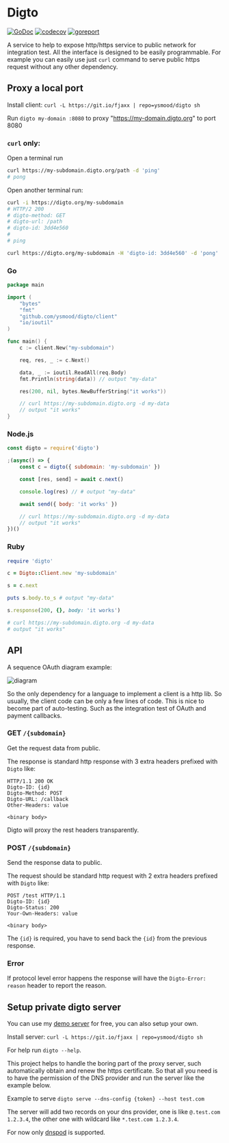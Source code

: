 # Digto

[![GoDoc](https://godoc.org/github.com/ysmood/digto?status.svg)](https://godoc.org/github.com/ysmood/digto)
[![codecov](https://codecov.io/gh/ysmood/digto/branch/master/graph/badge.svg)](https://codecov.io/gh/ysmood/digto)
[![goreport](https://goreportcard.com/badge/github.com/ysmood/digto)](https://goreportcard.com/report/github.com/ysmood/digto)

A service to help to expose http/https service to public network for integration test.
All the interface is designed to be easily programmable.
For example you can easily use just `curl` command to serve public https request without any other dependency.

## Proxy a local port

Install client: `curl -L https://git.io/fjaxx | repo=ysmood/digto sh`

Run `digto my-domain :8080` to proxy "https://my-domain.digto.org" to port 8080

### `curl` only:

Open a terminal run

```bash
curl https://my-subdomain.digto.org/path -d 'ping'
# pong
```

Open another terminal run:

```bash
curl -i https://digto.org/my-subdomain
# HTTP/2 200
# digto-method: GET
# digto-url: /path
# digto-id: 3dd4e560
#
# ping

curl https://digto.org/my-subdomain -H 'digto-id: 3dd4e560' -d 'pong'
```

### Go

```go
package main

import (
    "bytes"
    "fmt"
    "github.com/ysmood/digto/client"
    "io/ioutil"
)

func main() {
    c := client.New("my-subdomain")

    req, res, _ := c.Next()

    data, _ := ioutil.ReadAll(req.Body)
    fmt.Println(string(data)) // output "my-data"

    res(200, nil, bytes.NewBufferString("it works"))

    // curl https://my-subdomain.digto.org -d my-data
    // output "it works"
}
```

### Node.js

```js
const digto = require('digto')

;(async() => {
    const c = digto({ subdomain: 'my-subdomain' })

    const [res, send] = await c.next()

    console.log(res) // # output "my-data"

    await send({ body: 'it works' })

    // curl https://my-subdomain.digto.org -d my-data
    // output "it works"
})()
```

### Ruby

```ruby
require 'digto'

c = Digto::Client.new 'my-subdomain'

s = c.next

puts s.body.to_s # output "my-data"

s.response(200, {}, body: 'it works')

# curl https://my-subdomain.digto.org -d my-data
# output "it works"
```

## API

A sequence OAuth diagram example:

![diagram](doc/digto_sequence_diagram.svg)

So the only dependency for a language to implement a client is a http lib.
So usually, the client code can be only a few lines of code. This is nice to become part of auto-testing.
Such as the integration test of OAuth and payment callbacks.

### GET `/{subdomain}`

Get the request data from public.

The response is standard http response with 3 extra headers prefixed with `Digto` like:

```text
HTTP/1.1 200 OK
Digto-ID: {id}
Digto-Method: POST
Digto-URL: /callback
Other-Headers: value

<binary body>
```

Digto will proxy the rest headers transparently.

### POST `/{subdomain}`

Send the response data to public.

The request should be standard http request with 2 extra headers prefixed with `Digto` like:

```text
POST /test HTTP/1.1
Digto-ID: {id}
Digto-Status: 200
Your-Own-Headers: value

<binary body>
```

The `{id}` is required, you have to send back the `{id}` from the previous response.

### Error

If protocol level error happens the response will have the `Digto-Error: reason` header to report the reason.

## Setup private digto server

You can use my [demo server](https://digto.org) for free, you can also setup your own.

Install server: `curl -L https://git.io/fjaxx | repo=ysmood/digto sh`

For help run `digto --help`.

This project helps to handle the boring part of the proxy server, such automatically obtain and renew the https certificate.
So that all you need is to have the permission of the DNS provider and run the server like the example below.

Example to serve `digto serve --dns-config {token} --host test.com`

The server will add two records on your dns provider, one is like `@.test.com 1.2.3.4`,
the other one with wildcard like `*.test.com 1.2.3.4`.

For now only [dnspod](https://www.dnspod.com/?lang=en) is supported.
